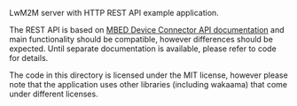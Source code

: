 LwM2M server with HTTP REST API example application.

The REST API is based on [MBED Device Connector API documentation](https://docs.mbed.com/docs/mbed-device-connector-web-interfaces/en/latest/api-reference/) and main functionality should be compatible, however differences should be expected.
Until separate documentation is available, please refer to code for details.

The code in this directory is licensed under the MIT license, however please note that the application uses other libraries (including wakaama) that come under different licenses.
